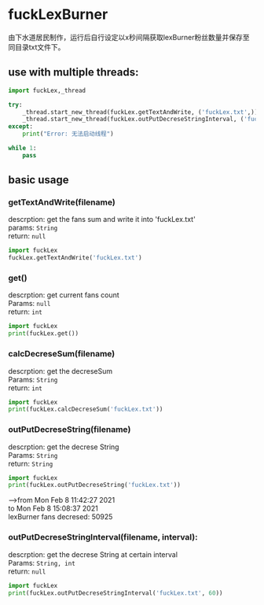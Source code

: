 # fuckLexBurner
由下水道居民制作，运行后自行设定以x秒间隔获取lexBurner粉丝数量并保存至同目录txt文件下。

## use with multiple threads:
```python
import fuckLex,_thread

try:
    _thread.start_new_thread(fuckLex.getTextAndWrite, ('fuckLex.txt',))
    _thread.start_new_thread(fuckLex.outPutDecreseStringInterval, ('fuckLex.txt', 60,))
except:
    print("Error: 无法启动线程")

while 1:
    pass
```

## basic usage

### getTextAndWrite(filename)
descrption: get the fans sum and write it into 'fuckLex.txt'<br>
params: `String`<br>
return: `null`
```python
import fuckLex
fuckLex.getTextAndWrite('fuckLex.txt')
```

### get()
descrption: get current fans count<br>
Params: `null`<br>
return: `int`
```python
import fuckLex
print(fuckLex.get())
```

### calcDecreseSum(filename)
descrption: get the decreseSum <br>
Params: `String`<br>
return: `int`

```python
import fuckLex
print(fuckLex.calcDecreseSum('fuckLex.txt'))
```

### outPutDecreseString(filename)
descrption: get the decrese String <br>
Params: `String`<br>
return: `String`
```python
import fuckLex
print(fuckLex.outPutDecreseString('fuckLex.txt'))
```
-->from  Mon Feb  8 11:42:27 2021<br>
 to  Mon Feb  8 15:08:37 2021<br>
 lexBurner fans decresed: 50925

### outPutDecreseStringInterval(filename, interval):
descrption: get the decrese String at certain interval<br>
Params: `String, int`<br>
return: `null`
```python
import fuckLex
print(fuckLex.outPutDecreseStringInterval('fuckLex.txt', 60))
```


